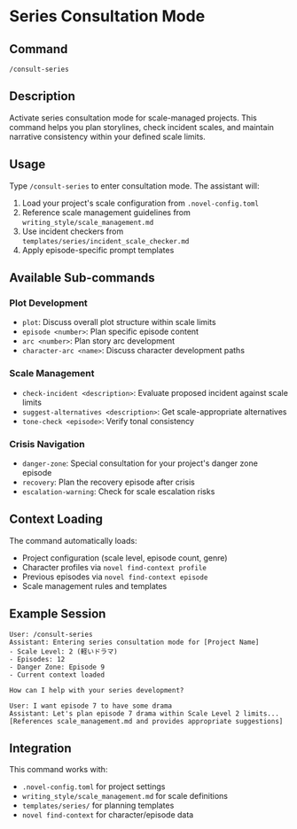 # Series Consultation Mode

## Command

`/consult-series`

## Description

Activate series consultation mode for scale-managed projects. This command helps you plan storylines, check incident
scales, and maintain narrative consistency within your defined scale limits.

## Usage

Type `/consult-series` to enter consultation mode. The assistant will:

1. Load your project's scale configuration from `.novel-config.toml`
2. Reference scale management guidelines from `writing_style/scale_management.md`
3. Use incident checkers from `templates/series/incident_scale_checker.md`
4. Apply episode-specific prompt templates

## Available Sub-commands

### Plot Development

- `plot`: Discuss overall plot structure within scale limits
- `episode <number>`: Plan specific episode content
- `arc <number>`: Plan story arc development
- `character-arc <name>`: Discuss character development paths

### Scale Management

- `check-incident <description>`: Evaluate proposed incident against scale limits
- `suggest-alternatives <description>`: Get scale-appropriate alternatives
- `tone-check <episode>`: Verify tonal consistency

### Crisis Navigation

- `danger-zone`: Special consultation for your project's danger zone episode
- `recovery`: Plan the recovery episode after crisis
- `escalation-warning`: Check for scale escalation risks

## Context Loading

The command automatically loads:

- Project configuration (scale level, episode count, genre)
- Character profiles via `novel find-context profile`
- Previous episodes via `novel find-context episode`
- Scale management rules and templates

## Example Session

```
User: /consult-series
Assistant: Entering series consultation mode for [Project Name]
- Scale Level: 2 (軽いドラマ)
- Episodes: 12
- Danger Zone: Episode 9
- Current context loaded

How can I help with your series development?

User: I want episode 7 to have some drama
Assistant: Let's plan episode 7 drama within Scale Level 2 limits...
[References scale_management.md and provides appropriate suggestions]
```

## Integration

This command works with:

- `.novel-config.toml` for project settings
- `writing_style/scale_management.md` for scale definitions
- `templates/series/` for planning templates
- `novel find-context` for character/episode data